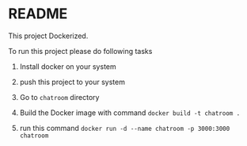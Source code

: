 # README

This project Dockerized.

To run this project please do following tasks

1. Install docker on your system

2. push this project to your system

3. Go to `chatroom` directory

4. Build the Docker image with command `docker build -t chatroom .`

5. run this command `docker run -d --name chatroom -p 3000:3000 chatroom`
